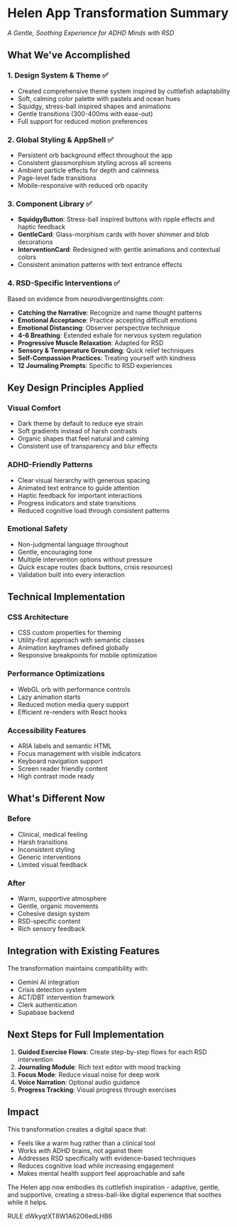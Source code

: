 # Helen App Transformation Summary
*A Gentle, Soothing Experience for ADHD Minds with RSD*

## What We've Accomplished

### 1. **Design System & Theme** ✅
- Created comprehensive theme system inspired by cuttlefish adaptability
- Soft, calming color palette with pastels and ocean hues
- Squidgy, stress-ball inspired shapes and animations
- Gentle transitions (300-400ms with ease-out)
- Full support for reduced motion preferences

### 2. **Global Styling & AppShell** ✅
- Persistent orb background effect throughout the app
- Consistent glassmorphism styling across all screens
- Ambient particle effects for depth and calmness
- Page-level fade transitions
- Mobile-responsive with reduced orb opacity

### 3. **Component Library** ✅
- **SquidgyButton**: Stress-ball inspired buttons with ripple effects and haptic feedback
- **GentleCard**: Glass-morphism cards with hover shimmer and blob decorations
- **InterventionCard**: Redesigned with gentle animations and contextual colors
- Consistent animation patterns with text entrance effects

### 4. **RSD-Specific Interventions** ✅
Based on evidence from neurodivergentinsights.com:
- **Catching the Narrative**: Recognize and name thought patterns
- **Emotional Acceptance**: Practice accepting difficult emotions
- **Emotional Distancing**: Observer perspective technique
- **4-6 Breathing**: Extended exhale for nervous system regulation
- **Progressive Muscle Relaxation**: Adapted for RSD
- **Sensory & Temperature Grounding**: Quick relief techniques
- **Self-Compassion Practices**: Treating yourself with kindness
- **12 Journaling Prompts**: Specific to RSD experiences

## Key Design Principles Applied

### Visual Comfort
- Dark theme by default to reduce eye strain
- Soft gradients instead of harsh contrasts
- Organic shapes that feel natural and calming
- Consistent use of transparency and blur effects

### ADHD-Friendly Patterns
- Clear visual hierarchy with generous spacing
- Animated text entrance to guide attention
- Haptic feedback for important interactions
- Progress indicators and state transitions
- Reduced cognitive load through consistent patterns

### Emotional Safety
- Non-judgmental language throughout
- Gentle, encouraging tone
- Multiple intervention options without pressure
- Quick escape routes (back buttons, crisis resources)
- Validation built into every interaction

## Technical Implementation

### CSS Architecture
- CSS custom properties for theming
- Utility-first approach with semantic classes
- Animation keyframes defined globally
- Responsive breakpoints for mobile optimization

### Performance Optimizations
- WebGL orb with performance controls
- Lazy animation starts
- Reduced motion media query support
- Efficient re-renders with React hooks

### Accessibility Features
- ARIA labels and semantic HTML
- Focus management with visible indicators
- Keyboard navigation support
- Screen reader friendly content
- High contrast mode ready

## What's Different Now

### Before
- Clinical, medical feeling
- Harsh transitions
- Inconsistent styling
- Generic interventions
- Limited visual feedback

### After
- Warm, supportive atmosphere
- Gentle, organic movements
- Cohesive design system
- RSD-specific content
- Rich sensory feedback

## Integration with Existing Features

The transformation maintains compatibility with:
- Gemini AI integration
- Crisis detection system
- ACT/DBT intervention framework
- Clerk authentication
- Supabase backend

## Next Steps for Full Implementation

1. **Guided Exercise Flows**: Create step-by-step flows for each RSD intervention
2. **Journaling Module**: Rich text editor with mood tracking
3. **Focus Mode**: Reduce visual noise for deep work
4. **Voice Narration**: Optional audio guidance
5. **Progress Tracking**: Visual progress through exercises

## Impact

This transformation creates a digital space that:
- Feels like a warm hug rather than a clinical tool
- Works *with* ADHD brains, not against them
- Addresses RSD specifically with evidence-based techniques
- Reduces cognitive load while increasing engagement
- Makes mental health support feel approachable and safe

The Helen app now embodies its cuttlefish inspiration - adaptive, gentle, and supportive, creating a stress-ball-like digital experience that soothes while it helps.

<citations>
  <document>
      <document_type>RULE</document_type>
      <document_id>dWkyqtXT8W1A62O6edLHB6</document_id>
  </document>
</citations>
